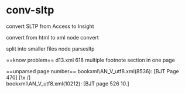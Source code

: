 conv-sltp
=========

convert SLTP from Access to Insight

convert from html to xml
    node convert

split into smaller files
    node parsesltp

==know problem==
d13.xml 618 multiple footnote section in one page

==unparsed page number==
bookxml\AN_V_utf8.xml(8536): [BJT Page 470] [\x   /]     
bookxml\AN_V_utf8.xml(10212): [BJT page 526 10.] 